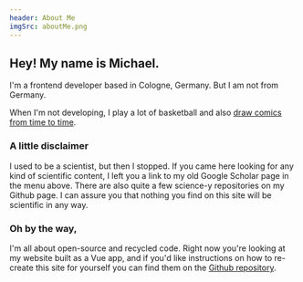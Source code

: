```yaml
---
header: About Me
imgSrc: aboutMe.png
---
```


## Hey! My name is Michael.

I'm a frontend developer based in Cologne, Germany. But I am not from Germany.

When I'm not developing, I play a lot of basketball and also [draw comics from time to time](https://lightroastcomics.com).

### A little disclaimer

I used to be a scientist, but then I stopped. If you came here looking for any kind of scientific content, I left you a link to my old Google Scholar page in the menu above. There are also quite a few science-y repositories on my Github page. I can assure you that nothing you find on this site will be scientific in any way.

### Oh by the way,
I'm all about open-source and recycled code. Right now you're looking at my website built as a Vue app, and if you'd like instructions on how to re-create this site for yourself you can find them on the [Github repository](https://github.com/ashtonmv/vue-portfolio).